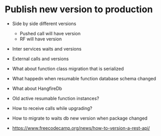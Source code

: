 # Publish new version to production
* Side by side different versions
	* Pushed call will have version
	* RF will have version
* Inter services waits and versions
* External calls and versions
* What about function class migration that is serialized
* What happedn when resumable function database schema changed
* What about HangfireDb
* Old active resumable function instances?
* How to receive calls while upgrading?

* How to migrate to waits db new version when package changed
* https://www.freecodecamp.org/news/how-to-version-a-rest-api/